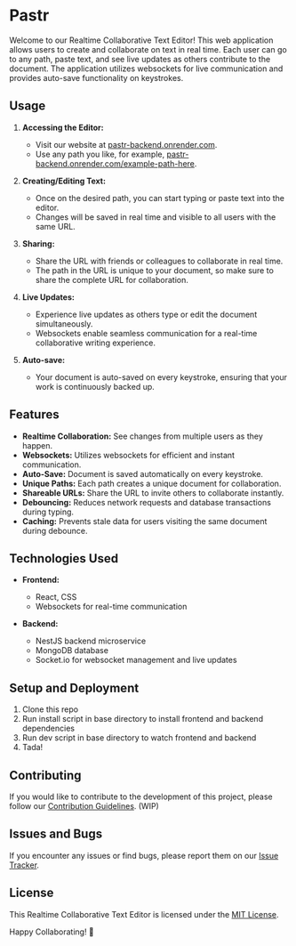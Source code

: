 # Pastr

Welcome to our Realtime Collaborative Text Editor! This web application allows users to create and collaborate on text in real time. Each user can go to any path, paste text, and see live updates as others contribute to the document. The application utilizes websockets for live communication and provides auto-save functionality on keystrokes.

## Usage

1. **Accessing the Editor:**
   - Visit our website at [pastr-backend.onrender.com](https://pastr-backend.onrender.com/).
   - Use any path you like, for example, [pastr-backend.onrender.com/example-path-here](https://pastr-backend.onrender.com/example-path-here).

2. **Creating/Editing Text:**
   - Once on the desired path, you can start typing or paste text into the editor.
   - Changes will be saved in real time and visible to all users with the same URL.

3. **Sharing:**
   - Share the URL with friends or colleagues to collaborate in real time.
   - The path in the URL is unique to your document, so make sure to share the complete URL for collaboration.

4. **Live Updates:**
   - Experience live updates as others type or edit the document simultaneously.
   - Websockets enable seamless communication for a real-time collaborative writing experience.

5. **Auto-save:**
   - Your document is auto-saved on every keystroke, ensuring that your work is continuously backed up.

## Features

- **Realtime Collaboration:** See changes from multiple users as they happen.
- **Websockets:** Utilizes websockets for efficient and instant communication.
- **Auto-Save:** Document is saved automatically on every keystroke.
- **Unique Paths:** Each path creates a unique document for collaboration.
- **Shareable URLs:** Share the URL to invite others to collaborate instantly.
- **Debouncing:** Reduces network requests and database transactions during typing.
- **Caching:** Prevents stale data for users visiting the same document during debounce.

## Technologies Used

- **Frontend:**
  - React, CSS
  - Websockets for real-time communication

- **Backend:**
  - NestJS backend microservice
  - MongoDB database
  - Socket.io for websocket management and live updates

## Setup and Deployment

1. Clone this repo
2. Run install script in base directory to install frontend and backend dependencies
3. Run dev script in base directory to watch frontend and backend
4. Tada!

## Contributing

If you would like to contribute to the development of this project, please follow our [Contribution Guidelines](CONTRIBUTING.md). (WIP)

## Issues and Bugs

If you encounter any issues or find bugs, please report them on our [Issue Tracker](https://github.com/ash-zzz/pastr/issues).

## License

This Realtime Collaborative Text Editor is licensed under the [MIT License](LICENSE.md).

Happy Collaborating! 🚀
